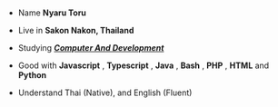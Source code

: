 <div>
<br/>
  
- Name **Nyaru Toru**

- Live in **Sakon Nakon, Thailand**

- Studying [***Computer And Development***]()

- Good with **Javascript** , **Typescript** , **Java** , **Bash** , **PHP** , **HTML** and **Python**

- Understand Thai (Native), and English (Fluent)
</div>
